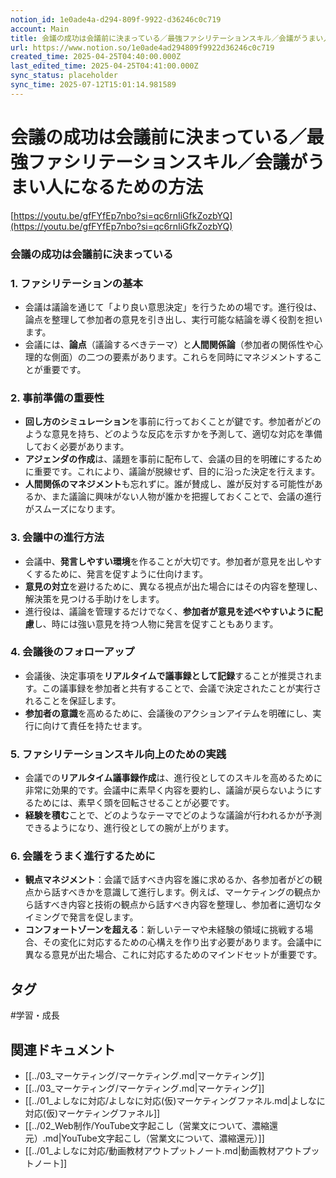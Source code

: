 ```yaml
---
notion_id: 1e0ade4a-d294-809f-9922-d36246c0c719
account: Main
title: 会議の成功は会議前に決まっている／最強ファシリテーションスキル／会議がうまい人になるための方法
url: https://www.notion.so/1e0ade4ad294809f9922d36246c0c719
created_time: 2025-04-25T04:40:00.000Z
last_edited_time: 2025-04-25T04:41:00.000Z
sync_status: placeholder
sync_time: 2025-07-12T15:01:14.981589
---
```

# 会議の成功は会議前に決まっている／最強ファシリテーションスキル／会議がうまい人になるための方法

[https://youtu.be/gfFYfEp7nbo?si=qc6rnIiGfkZozbYQ](https://youtu.be/gfFYfEp7nbo?si=qc6rnIiGfkZozbYQ)
### 会議の成功は会議前に決まっている
### 1. **ファシリテーションの基本**
- 会議は議論を通じて「より良い意思決定」を行うための場です。進行役は、論点を整理して参加者の意見を引き出し、実行可能な結論を導く役割を担います。
- 会議には、**論点**（議論するべきテーマ）と**人間関係論**（参加者の関係性や心理的な側面）の二つの要素があります。これらを同時にマネジメントすることが重要です。
### 2. **事前準備の重要性**
- **回し方のシミュレーション**を事前に行っておくことが鍵です。参加者がどのような意見を持ち、どのような反応を示すかを予測して、適切な対応を準備しておく必要があります。
- **アジェンダの作成**は、議題を事前に配布して、会議の目的を明確にするために重要です。これにより、議論が脱線せず、目的に沿った決定を行えます。
- **人間関係のマネジメント**も忘れずに。誰が賛成し、誰が反対する可能性があるか、また議論に興味がない人物が誰かを把握しておくことで、会議の進行がスムーズになります。
### 3. **会議中の進行方法**
- 会議中、**発言しやすい環境**を作ることが大切です。参加者が意見を出しやすくするために、発言を促すように仕向けます。
- **意見の対立**を避けるために、異なる視点が出た場合にはその内容を整理し、解決策を見つける手助けをします。
- 進行役は、議論を管理するだけでなく、**参加者が意見を述べやすいように配慮**し、時には強い意見を持つ人物に発言を促すこともあります。
### 4. **会議後のフォローアップ**
- 会議後、決定事項を**リアルタイムで議事録として記録**することが推奨されます。この議事録を参加者と共有することで、会議で決定されたことが実行されることを保証します。
- **参加者の意識**を高めるために、会議後のアクションアイテムを明確にし、実行に向けて責任を持たせます。
### 5. **ファシリテーションスキル向上のための実践**
- 会議での**リアルタイム議事録作成**は、進行役としてのスキルを高めるために非常に効果的です。会議中に素早く内容を要約し、議論が戻らないようにするためには、素早く頭を回転させることが必要です。
- **経験を積む**ことで、どのようなテーマでどのような議論が行われるかが予測できるようになり、進行役としての腕が上がります。
### 6. **会議をうまく進行するために**
- **観点マネジメント**：会議で話すべき内容を誰に求めるか、各参加者がどの観点から話すべきかを意識して進行します。例えば、マーケティングの観点から話すべき内容と技術の観点から話すべき内容を整理し、参加者に適切なタイミングで発言を促します。
- **コンフォートゾーンを超える**：新しいテーマや未経験の領域に挑戦する場合、その変化に対応するための心構えを作り出す必要があります。会議中に異なる意見が出た場合、これに対応するためのマインドセットが重要です。

## タグ

#学習・成長 

## 関連ドキュメント

- [[../03_マーケティング/マーケティング.md|マーケティング]]
- [[../03_マーケティング/マーケティング.md|マーケティング]]
- [[../01_よしなに対応/よしなに対応(仮)マーケティングファネル.md|よしなに対応(仮)マーケティングファネル]]
- [[../02_Web制作/YouTube文字起こし（営業文について、濃縮還元）.md|YouTube文字起こし（営業文について、濃縮還元）]]
- [[../01_よしなに対応/動画教材アウトプットノート.md|動画教材アウトプットノート]]

